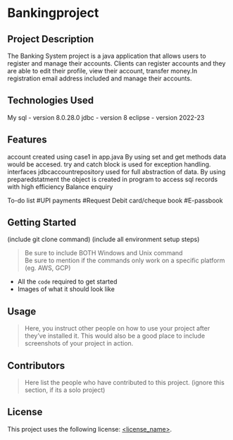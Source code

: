 # Bankingproject

## Project Description

The Banking System project is a java application that allows users to register and manage their accounts. Clients can register accounts and they are able to edit their profile, view their account, transfer money.In registration email address included and manage their accounts.


## Technologies Used

My sql - version 8.0.28.0
jdbc - version 8 
eclipse - version 2022-23

## Features
account created using case1 in app.java
By using set and get methods data would be accesed.
try and catch block is used for exception handling.
interfaces jdbcaccountrepository used for full abstraction of data.
 By using preparedstatment the object is created in program to access sql records with high efficiency
 Balance enquiry
 
To-do list
#UPI payments
#Request Debit card/cheque book
#E-passbook

## Getting Started
   
(include git clone command)
(include all environment setup steps)

> Be sure to include BOTH Windows and Unix command  
> Be sure to mention if the commands only work on a specific platform (eg. AWS, GCP)

- All the `code` required to get started
- Images of what it should look like

## Usage

> Here, you instruct other people on how to use your project after they’ve installed it. This would also be a good place to include screenshots of your project in action.

## Contributors

> Here list the people who have contributed to this project. (ignore this section, if its a solo project)

## License

This project uses the following license: [<license_name>](<link>).

